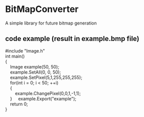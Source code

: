 # BitMapConverter

A simple library for future bitmap generation

## code example (result in example.bmp file)

\#include "Image.h"  
int main()  
{  
    Image example(50, 50);  
    example.SetAll(0, 0, 50);  
    example.SetPixel(5,1,255,255,255);  
    for(int i = 0; i < 50; ++i)  
    {  
        example.ChangePixel(0,0,1,-1,1);  
    }
    example.Export("example");  
    return 0;  
}
